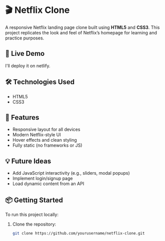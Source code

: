 # 🎬 Netflix Clone

A responsive Netflix landing page clone built using **HTML5** and **CSS3**. This project replicates the look and feel of Netflix’s homepage for learning and practice purposes.

## 🚀 Live Demo
 I'll deploy it on netlify.

## 🛠️ Technologies Used

- HTML5
- CSS3

## 📁 Features

- Responsive layout for all devices
- Modern Netflix-style UI
- Hover effects and clean styling
- Fully static (no frameworks or JS)

## 💡 Future Ideas

- Add JavaScript interactivity (e.g., sliders, modal popups)
- Implement login/signup page
- Load dynamic content from an API

## 📦 Getting Started

To run this project locally:

1. Clone the repository:
   ```bash
   git clone https://github.com/yourusername/netflix-clone.git
